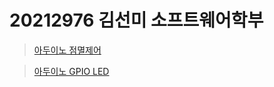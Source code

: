 # 20212976 김선미 소프트웨어학부

> [아두이노 점멸제어](https://github.com/kimsunmi-2021976/arduinoPJ/blob/master/04_example_3.ino.ino)

>[아두이노 GPIO LED](https://github.com/kimsunmi-2021976/arduinoPJ/blob/master/05_pratice_2.ino.ino)

